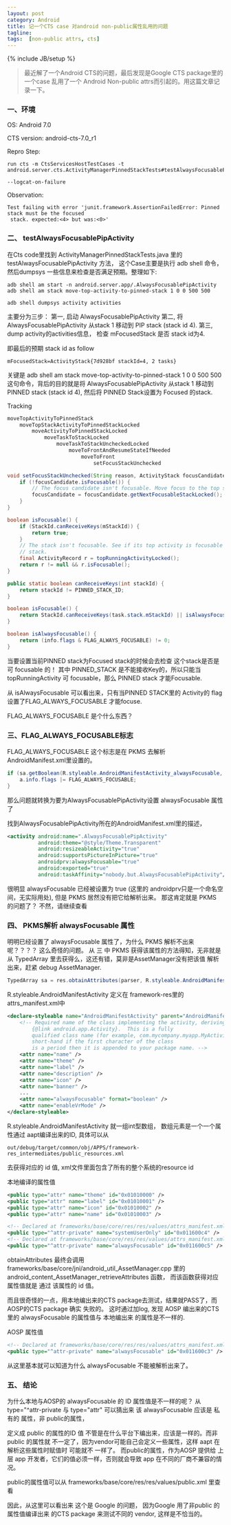 ```yaml
---                                                                                                                             
layout: post
category: Android
title: 记一个CTS case 对android non-public属性乱用的问题
tagline:
tags:  [non-public attrs, cts]
---
```

{% include JB/setup %}

> 最近解了一个Android CTS的问题，最后发现是Google CTS package里的一个case 乱用了一个
Android Non-public attrs而引起的。用这篇文章记录一下。

### 一、环境

OS: Android 7.0

CTS version: android-cts-7.0_r1

Repro Step:

```
run cts -m CtsServicesHostTestCases -t android.server.cts.ActivityManagerPinnedStackTests#testAlwaysFocusablePipActivity

--logcat-on-failure
```

Observation:

``` console
Test failing with error 'junit.framework.AssertionFailedError: Pinned stack must be the focused
 stack. expected:<4> but was:<0>'
```

### 二、 testAlwaysFocusablePipActivity

在Cts code里找到 ActivityManagerPinnedStackTests.java 里的testAlwaysFocusablePipActivity
方法， 这个Case主要是执行 adb shell 命令，然后dumpsys 一些信息来检查是否满足预期。整理如下:

``` console
adb shell am start -n android.server.app/.AlwaysFocusablePipActivity                                                                                                 
adb shell am stack move-top-activity-to-pinned-stack 1 0 0 500 500

adb shell dumpsys activity activities
```

主要分为三步：
第一, 启动 AlwaysFocusablePipActivity
第二, 将 AlwaysFocusablePipActivity 从stack 1 移动到 PIP stack (stack id 4).
第三, dump activity的activities信息， 检查  mFocusedStack 是否 stack id为4.

即最后的预期 stack id as follow

``` console
mFocusedStack=ActivityStack{7d928bf stackId=4, 2 tasks}
```

关键是 adb shell am stack move-top-activity-to-pinned-stack 1 0 0 500 500 这句命令，背后的目的就是将
AlwaysFocusablePipActivity 从stack 1 移动到 PINNED stack (stack id 4), 然后将 PINNED Stack设置为 Focused
的stack.

Tracking

``` java
moveTopActivityToPinnedStack
    moveTopStackActivityToPinnedStackLocked
        moveActivityToPinnedStackLocked
            moveTaskToStackLocked
                moveTaskToStackUncheckedLocked
                    moveToFrontAndResumeStateIfNeeded
                        moveToFront
                            setFocusStackUnchecked
```

```java
void setFocusStackUnchecked(String reason, ActivityStack focusCandidate) {
    if (!focusCandidate.isFocusable()) {
        // The focus candidate isn't focusable. Move focus to the top stack that is focusable.
        focusCandidate = focusCandidate.getNextFocusableStackLocked();
    }
}

boolean isFocusable() {
    if (StackId.canReceiveKeys(mStackId)) {
        return true;
    }
    // The stack isn't focusable. See if its top activity is focusable to force focus on the
    // stack.
    final ActivityRecord r = topRunningActivityLocked();
    return r != null && r.isFocusable();
}

public static boolean canReceiveKeys(int stackId) {
    return stackId != PINNED_STACK_ID;
}

boolean isFocusable() {
    return StackId.canReceiveKeys(task.stack.mStackId) || isAlwaysFocusable();
}

boolean isAlwaysFocusable() {
    return (info.flags & FLAG_ALWAYS_FOCUSABLE) != 0;
}
```

当要设置当前PINNED stack为Focused stack的时候会去检查 这个stack是否是 可 focusable 的！
其中 PINNED_STACK 是不能接收Key的，所以只能当topRunningActivity  可 focusable，那么 PINNED stack
才能Focusable.

从 isAlwaysFocusable 可以看出来，只有当PINNED STACK里的 Activity的 flag 设置了FLAG_ALWAYS_FOCUSABLE
才能focuse.

FLAG_ALWAYS_FOCUSABLE 是个什么东西？

### 三、FLAG_ALWAYS_FOCUSABLE标志

FLAG_ALWAYS_FOCUSABLE 这个标志是在 PKMS 去解析AndroidManifest.xml里设置的。

```java
if (sa.getBoolean(R.styleable.AndroidManifestActivity_alwaysFocusable, false)) {
    a.info.flags |= FLAG_ALWAYS_FOCUSABLE;
}
```

那么问题就转换为要为AlwaysFocusablePipActivity设置 alwaysFocusable 属性了

找到AlwaysFocusablePipActivity所在的AndroidManifest.xml里的描述，

```xml
<activity android:name=".AlwaysFocusablePipActivity"
          android:theme="@style/Theme.Transparent"
          android:resizeableActivity="true"
          android:supportsPictureInPicture="true"
          androidprv:alwaysFocusable="true"                                                                                                                  
          android:exported="true"
          android:taskAffinity="nobody.but.AlwaysFocusablePipActivity"/>
```

很明显  alwaysFocusable 已经被设置为 true (这里的 androidprv只是一个命名空间，无实际用处), 但是
PKMS 居然没有把它给解析出来。 那这肯定就是 PKMS 的问题了？ 不然，请继续查看

### 四、 PKMS解析 alwaysFocusable 属性

明明已经设置了 alwaysFocusable 属性了，为什么 PKMS 解析不出来呢？？？？ 这么奇怪的问题。 从 三 中
PKMS 获得该属性的方法得知，无非就是从  TypedArray 里去获得么，这还有错，莫非是AssetManager没有把该值
解析出来，赶紧 debug AssetManager.

```java
TypedArray sa = res.obtainAttributes(parser, R.styleable.AndroidManifestActivity);
```

R.styleable.AndroidManifestActivity 定义在 framework-res里的 attrs_manifest.xml中

```xml
<declare-styleable name="AndroidManifestActivity" parent="AndroidManifestApplication">
    <!-- Required name of the class implementing the activity, deriving from
        {@link android.app.Activity}.  This is a fully
        qualified class name (for example, com.mycompany.myapp.MyActivity); as a
        short-hand if the first character of the class
        is a period then it is appended to your package name. -->
    <attr name="name" />
    <attr name="theme" />
    <attr name="label" />
    <attr name="description" />
    <attr name="icon" />
    <attr name="banner" />
    ...
    <attr name="alwaysFocusable" format="boolean" />
    <attr name="enableVrMode" />
</declare-styleable>
```

R.styleable.AndroidManifestActivity 就一组int型数组， 数组元素是一个一个属性通过 aapt编译出来的ID,
具体可以从

```
out/debug/target/common/obj/APPS/framework-res_intermediates/public_resources.xml
```

去获得对应的 id 值, xml文件里面包含了所有的整个系统的resource id

本地编译的属性值

```xml
<public type="attr" name="theme" id="0x01010000" />
<public type="attr" name="label" id="0x01010001" />
<public type="attr" name="icon" id="0x01010002" />                                                                                                                 
<public type="attr" name="name" id="0x01010003" />

<!-- Declared at frameworks/base/core/res/res/values/attrs_manifest.xml:1882 -->
<public type="^attr-private" name="systemUserOnly" id="0x011600c4" />
<!-- Declared at frameworks/base/core/res/res/values/attrs_manifest.xml:1899 -->
<public type="^attr-private" name="alwaysFocusable" id="0x011600c5" />
```


obtainAttributes 最终会调用 frameworks/base/core/jni/android_util_AssetManager.cpp
里的 android_content_AssetManager_retrieveAttributes 函数， 而该函数获得对应属性值就是
通过 该属性的 id 值。

而且很奇怪的一点，用本地编出来的CTS package去测试，结果就PASS了，而AOSP的CTS package 确实
失败的。 这时通过加log, 发现 AOSP 编出来的CTS 里的 alwaysFocusable 的属性值与 本地编出来
的属性是不一样的.

AOSP 属性值

```xml
<!-- Declared at frameworks/base/core/res/res/values/attrs_manifest.xml:1899 -->
<public type="^attr-private" name="alwaysFocusable" id="0x011600c3" />
```

从这里基本就可以知道为什么 alwaysFocusable 不能被解析出来了。

### 五、 结论

为什么本地与AOSP的 alwaysFocusable 的 ID 属性值是不一样的呢？ 从 type="^attr-private
与 type="attr" 可以猜出来 该 alwaysFocusable 应该是 私有的 属性，非 public的属性，

定义成 public 的属性的ID 值 不管是在什么平台下编出来，应该是一样的。而非public 的属性就
不一定了，因为vendor可能自己会定义一些属性，这样  aapt 在解析这些属性时赋值时 可能就不
一样了。 而public的属性，作为AOSP 提供给 上层 app 开发者，它们的值必须一样，否则就会导致
app 在不同的厂商不兼容的情况。

public的属性值可以从 frameworks/base/core/res/res/values/public.xml 里查看

因此，从这里可以看出来 这个是 Google 的问题， 因为Google 用了非public 的属性值编译出来
的CTS package 来测试不同的 vendor, 这样是不恰当的。
